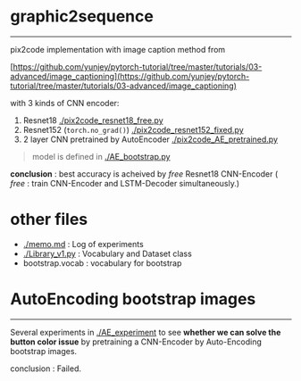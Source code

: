 # graphic2sequence
---

pix2code implementation with image caption method from

[https://github.com/yunjey/pytorch-tutorial/tree/master/tutorials/03-advanced/image_captioning](https://github.com/yunjey/pytorch-tutorial/tree/master/tutorials/03-advanced/image_captioning)

with 3 kinds of CNN encoder:
1. Resnet18 [./pix2code_resnet18_free.py](./pix2code_resnet18_free.py)
2. Resnet152 (`torch.no_grad()`) [./pix2code_resnet152_fixed.py](./pix2code_resnet152_fixed.py)
3. 2 layer CNN pretrained by AutoEncoder [./pix2code_AE_pretrained.py](./pix2code_AE_pretrained.py)
> model is defined in [./AE_bootstrap.py](./AE_bootstrap.py)

**conclusion** : best accuracy is acheived by *free* Resnet18 CNN-Encoder ( *free* : train CNN-Encoder and LSTM-Decoder simultaneously.)

# other files

- [./memo.md](./memo.md) : Log of experiments
- [./Library_v1.py](./Library_v1.py) : Vocabulary and Dataset class
- bootstrap.vocab : vocabulary for bootstrap


# AutoEncoding bootstrap images
---

Several experiments in [./AE_experiment](./AE_experiment) to see **whether we can solve the button color issue** by pretraining a CNN-Encoder by Auto-Encoding bootstrap images.

conclusion : Failed.

